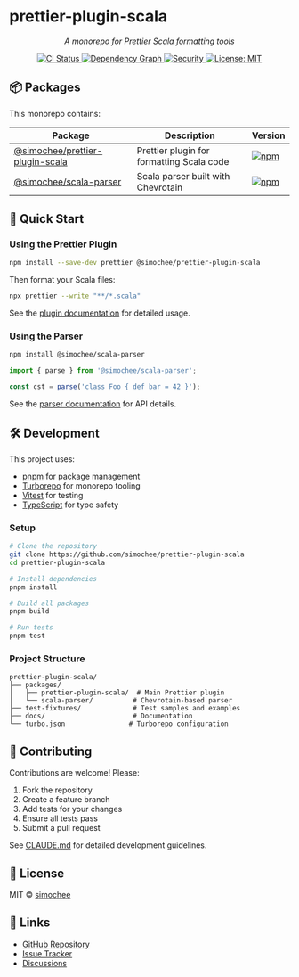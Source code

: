 # prettier-plugin-scala

<p align="center">
  <em>A monorepo for Prettier Scala formatting tools</em>
</p>

<p align="center">
  <a href="https://github.com/simochee/prettier-plugin-scala/actions">
    <img alt="CI Status" src="https://github.com/simochee/prettier-plugin-scala/workflows/CI/badge.svg">
  </a>
  <a href="https://github.com/simochee/prettier-plugin-scala/network/dependencies">
    <img alt="Dependency Graph" src="https://img.shields.io/badge/dependency-graph-blue.svg">
  </a>
  <a href="https://github.com/simochee/prettier-plugin-scala/security">
    <img alt="Security" src="https://img.shields.io/badge/security-advisories-green.svg">
  </a>
  <a href="LICENSE">
    <img alt="License: MIT" src="https://img.shields.io/badge/License-MIT-yellow.svg">
  </a>
</p>

## 📦 Packages

This monorepo contains:

| Package | Description | Version |
|---------|-------------|---------|
| [@simochee/prettier-plugin-scala](./packages/prettier-plugin-scala) | Prettier plugin for formatting Scala code | [![npm](https://img.shields.io/npm/v/@simochee/prettier-plugin-scala.svg)](https://www.npmjs.com/package/@simochee/prettier-plugin-scala) |
| [@simochee/scala-parser](./packages/scala-parser) | Scala parser built with Chevrotain | [![npm](https://img.shields.io/npm/v/@simochee/scala-parser.svg)](https://www.npmjs.com/package/@simochee/scala-parser) |

## 🚀 Quick Start

### Using the Prettier Plugin

```bash
npm install --save-dev prettier @simochee/prettier-plugin-scala
```

Then format your Scala files:

```bash
npx prettier --write "**/*.scala"
```

See the [plugin documentation](./packages/prettier-plugin-scala) for detailed usage.

### Using the Parser

```bash
npm install @simochee/scala-parser
```

```typescript
import { parse } from '@simochee/scala-parser';

const cst = parse('class Foo { def bar = 42 }');
```

See the [parser documentation](./packages/scala-parser) for API details.

## 🛠️ Development

This project uses:
- [pnpm](https://pnpm.io/) for package management
- [Turborepo](https://turbo.build/) for monorepo tooling
- [Vitest](https://vitest.dev/) for testing
- [TypeScript](https://www.typescriptlang.org/) for type safety

### Setup

```bash
# Clone the repository
git clone https://github.com/simochee/prettier-plugin-scala
cd prettier-plugin-scala

# Install dependencies
pnpm install

# Build all packages
pnpm build

# Run tests
pnpm test
```

### Project Structure

```
prettier-plugin-scala/
├── packages/
│   ├── prettier-plugin-scala/  # Main Prettier plugin
│   └── scala-parser/          # Chevrotain-based parser
├── test-fixtures/             # Test samples and examples
├── docs/                      # Documentation
└── turbo.json                # Turborepo configuration
```

## 🤝 Contributing

Contributions are welcome! Please:

1. Fork the repository
2. Create a feature branch
3. Add tests for your changes
4. Ensure all tests pass
5. Submit a pull request

See [CLAUDE.md](./CLAUDE.md) for detailed development guidelines.

## 📄 License

MIT © [simochee](https://github.com/simochee)

## 🔗 Links

- [GitHub Repository](https://github.com/simochee/prettier-plugin-scala)
- [Issue Tracker](https://github.com/simochee/prettier-plugin-scala/issues)
- [Discussions](https://github.com/simochee/prettier-plugin-scala/discussions)
